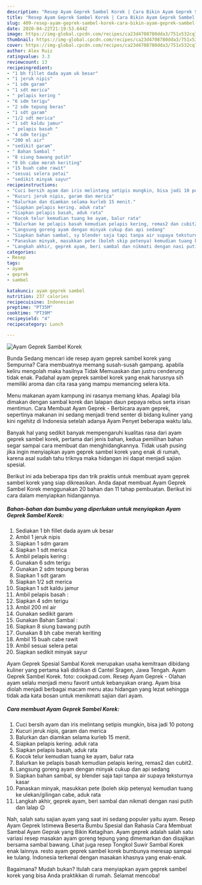```yaml
---
description: "Resep Ayam Geprek Sambel Korek | Cara Bikin Ayam Geprek Sambel Korek Yang Sempurna"
title: "Resep Ayam Geprek Sambel Korek | Cara Bikin Ayam Geprek Sambel Korek Yang Sempurna"
slug: 409-resep-ayam-geprek-sambel-korek-cara-bikin-ayam-geprek-sambel-korek-yang-sempurna
date: 2020-04-22T21:19:53.644Z
image: https://img-global.cpcdn.com/recipes/ca23d4708780dda3/751x532cq70/ayam-geprek-sambel-korek-foto-resep-utama.jpg
thumbnail: https://img-global.cpcdn.com/recipes/ca23d4708780dda3/751x532cq70/ayam-geprek-sambel-korek-foto-resep-utama.jpg
cover: https://img-global.cpcdn.com/recipes/ca23d4708780dda3/751x532cq70/ayam-geprek-sambel-korek-foto-resep-utama.jpg
author: Alex Ruiz
ratingvalue: 3.3
reviewcount: 13
recipeingredient:
- "1 bh fillet dada ayam uk besar"
- "1 jeruk nipis"
- "1 sdm garam"
- "1 sdt merica"
- " pelapis kering "
- "6 sdm terigu"
- "2 sdm tepung beras"
- "1 sdt garam"
- "1/2 sdt merica"
- "1 sdt kaldu jamur"
- " pelapis basah "
- "4 sdm terigu"
- "200 ml air"
- "sedikit garam"
- " Bahan Sambal "
- "8 siung bawang putih"
- "8 bh cabe merah keriting"
- "15 buah cabe rawit"
- "sesuai selera petai"
- "sedikit minyak sayur"
recipeinstructions:
- "Cuci bersih ayam dan iris melintang setipis mungkin, bisa jadi 10 potong"
- "Kucuri jeruk nipis, garam dan merica"
- "Balurkan dan diamkan selama kurleb 15 menit."
- "Siapkan pelapis kering. aduk rata"
- "Siapkan pelapis basah, aduk rata"
- "Kocok telur kemudian tuang ke ayam, balur rata"
- "Balurkan ke pelapis basah kemudian pelapis kering, remas2 dan cubit2."
- "Langsung goreng ayam dengan minyak cukup dan api sedang"
- "Siapkan bahan sambal, sy blender saja tapi tanpa air supaya teksturnya kasar"
- "Panaskan minyak, masukkan pete (boleh skip petenya) kemudian tuang ke ulekan/gilingan cabe, aduk rata"
- "Langkah akhir, geprek ayam, beri sambal dan nikmati dengan nasi putih dan lalap 😉"
categories:
- Resep
tags:
- ayam
- geprek
- sambel

katakunci: ayam geprek sambel 
nutrition: 237 calories
recipecuisine: Indonesian
preptime: "PT35M"
cooktime: "PT39M"
recipeyield: "4"
recipecategory: Lunch

---
```



![Ayam Geprek Sambel Korek](https://img-global.cpcdn.com/recipes/ca23d4708780dda3/751x532cq70/ayam-geprek-sambel-korek-foto-resep-utama.jpg)

Bunda Sedang mencari ide resep ayam geprek sambel korek yang Sempurna? Cara membuatnya memang susah-susah gampang. apabila keliru mengolah maka hasilnya Tidak Memuaskan dan justru cenderung tidak enak. Padahal ayam geprek sambel korek yang enak harusnya sih memiliki aroma dan cita rasa yang mampu memancing selera kita.

Menu makanan ayam kampung ini rasanya memang khas. Apalagi bila dimakan dengan sambal korek dan lalapan daun pepaya rebus serta irisan mentimun. Cara Membuat Ayam Geprek - Berbicara ayam geprek, sepertinya makanan ini sedang menjadi trend senter di bidang kuliner yang kini ngehitz di Indonesia setelah adanya Ayam Penyet beberapa waktu lalu.

Banyak hal yang sedikit banyak mempengaruhi kualitas rasa dari ayam geprek sambel korek, pertama dari jenis bahan, kedua pemilihan bahan segar sampai cara membuat dan menghidangkannya. Tidak usah pusing jika ingin menyiapkan ayam geprek sambel korek yang enak di rumah, karena asal sudah tahu triknya maka hidangan ini dapat menjadi sajian spesial.


Berikut ini ada beberapa tips dan trik praktis untuk membuat ayam geprek sambel korek yang siap dikreasikan. Anda dapat membuat Ayam Geprek Sambel Korek menggunakan 20 bahan dan 11 tahap pembuatan. Berikut ini cara dalam menyiapkan hidangannya.

<!--inarticleads1-->

##### Bahan-bahan dan bumbu yang diperlukan untuk menyiapkan Ayam Geprek Sambel Korek:

1. Sediakan 1 bh fillet dada ayam uk besar
1. Ambil 1 jeruk nipis
1. Siapkan 1 sdm garam
1. Siapkan 1 sdt merica
1. Ambil  pelapis kering :
1. Gunakan 6 sdm terigu
1. Gunakan 2 sdm tepung beras
1. Siapkan 1 sdt garam
1. Siapkan 1/2 sdt merica
1. Siapkan 1 sdt kaldu jamur
1. Ambil  pelapis basah :
1. Siapkan 4 sdm terigu
1. Ambil 200 ml air
1. Gunakan sedikit garam
1. Gunakan  Bahan Sambal :
1. Siapkan 8 siung bawang putih
1. Gunakan 8 bh cabe merah keriting
1. Ambil 15 buah cabe rawit
1. Ambil sesuai selera petai
1. Siapkan sedikit minyak sayur


Ayam Geprek Spesial Sambal Korek merupakan usaha kemitraan dibidang kuliner yang pertama kali didrikan di Cantel Sragen, Jawa Tengah. Ayam Geprek Sambel Korek. foto: cookpad.com. Resep Ayam Geprek - Olahan ayam selalu menjadi menu favorit untuk kebanyakan orang. Ayam bisa diolah menjadi berbagai macam menu atau hidangan yang lezat sehingga tidak ada kata bosan untuk menikmati sajian dari ayam. 

<!--inarticleads2-->

##### Cara membuat Ayam Geprek Sambel Korek:

1. Cuci bersih ayam dan iris melintang setipis mungkin, bisa jadi 10 potong
1. Kucuri jeruk nipis, garam dan merica
1. Balurkan dan diamkan selama kurleb 15 menit.
1. Siapkan pelapis kering. aduk rata
1. Siapkan pelapis basah, aduk rata
1. Kocok telur kemudian tuang ke ayam, balur rata
1. Balurkan ke pelapis basah kemudian pelapis kering, remas2 dan cubit2.
1. Langsung goreng ayam dengan minyak cukup dan api sedang
1. Siapkan bahan sambal, sy blender saja tapi tanpa air supaya teksturnya kasar
1. Panaskan minyak, masukkan pete (boleh skip petenya) kemudian tuang ke ulekan/gilingan cabe, aduk rata
1. Langkah akhir, geprek ayam, beri sambal dan nikmati dengan nasi putih dan lalap 😉


Nah, salah satu sajian ayam yang saat ini sedang populer yaitu ayam. Resep Ayam Geprek Istimewa Beserta Bumbu Spesial dan Rahasia Cara Membuat Sambal Ayam Geprak yang Bikin Ketagihan. Ayam geprek adalah salah satu variasi resep masakan ayam goreng tepung yang dimemarkan dan disajikan bersama sambal bawang. Lihat juga resep Tongkol Suwir Sambal Korek enak lainnya. resto ayam geprek sambel korek bumbunya meresap sampai ke tulang. Indonesia terkenal dengan masakan khasnya yang enak-enak. 

Bagaimana? Mudah bukan? Itulah cara menyiapkan ayam geprek sambel korek yang bisa Anda praktikkan di rumah. Selamat mencoba!
